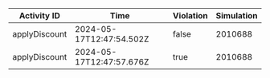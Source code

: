 | Activity ID | Time | Violation | Simulation |
| --- | --- | --- | --- |
| applyDiscount | 2024-05-17T12:47:54.502Z | false | 2010688 |
| applyDiscount | 2024-05-17T12:47:57.676Z | true | 2010688 |
